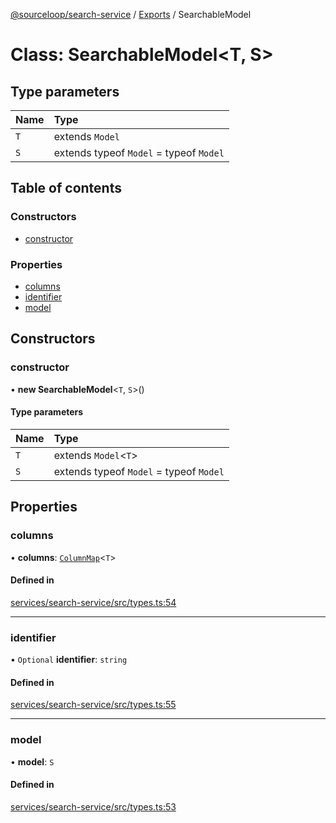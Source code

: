 [@sourceloop/search-service](../README.md) / [Exports](../modules.md) / SearchableModel

# Class: SearchableModel<T, S\>

## Type parameters

| Name | Type |
| :------ | :------ |
| `T` | extends `Model` |
| `S` | extends typeof `Model` = typeof `Model` |

## Table of contents

### Constructors

- [constructor](SearchableModel.md#constructor)

### Properties

- [columns](SearchableModel.md#columns)
- [identifier](SearchableModel.md#identifier)
- [model](SearchableModel.md#model)

## Constructors

### constructor

• **new SearchableModel**<`T`, `S`\>()

#### Type parameters

| Name | Type |
| :------ | :------ |
| `T` | extends `Model`<`T`\> |
| `S` | extends typeof `Model` = typeof `Model` |

## Properties

### columns

• **columns**: [`ColumnMap`](../modules.md#columnmap)<`T`\>

#### Defined in

[services/search-service/src/types.ts:54](https://github.com/sourcefuse/loopback4-microservice-catalog/blob/089fc2dc0/services/search-service/src/types.ts#L54)

___

### identifier

• `Optional` **identifier**: `string`

#### Defined in

[services/search-service/src/types.ts:55](https://github.com/sourcefuse/loopback4-microservice-catalog/blob/089fc2dc0/services/search-service/src/types.ts#L55)

___

### model

• **model**: `S`

#### Defined in

[services/search-service/src/types.ts:53](https://github.com/sourcefuse/loopback4-microservice-catalog/blob/089fc2dc0/services/search-service/src/types.ts#L53)
